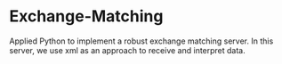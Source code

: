 # Exchange-Matching
Applied Python to implement a robust exchange matching server. In this server, we use xml as an approach to receive and interpret data.
